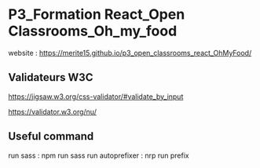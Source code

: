 # P3_Formation React_Open Classrooms_Oh_my_food
website : https://merite15.github.io/p3_open_classrooms_react_OhMyFood/

## Validateurs W3C
https://jigsaw.w3.org/css-validator/#validate_by_input

https://validator.w3.org/nu/

## Useful command
run sass : npm run sass
run autoprefixer : nrp run prefix